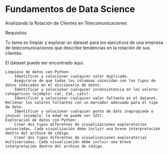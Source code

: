 # Fundamentos de Data Science

Analizando la Rotación de Clientes en Telecomunicaciones

Requisitos

Tu tarea es limpiar y explorar un dataset para los ejecutivos de una empresa de telecomunicaciones que describe tendencias en la rotación de sus clientes.

El dataset puede ser encontrado aquí.

    Limpieza de datos con Python:
        Identificar y solucionar cualquier valor duplicado.
        Asegurarse de que todas las columnas coincidan con los tipos de datos indicados en el diccionario de datos.
        Identificar y solucionar cualquier inconsistencia en los valores categóricos (ejemplo: cat, Cat, cats).
        Identificar y solucionar cualquier valor faltante en el dataset. Rellenar los valores faltantes con un marcador adecuado para el tipo de dato.
        Identificar y solucionar cualquier punto de dato inapropiado o inusual (ejemplo: la edad no puede ser 325).
    Exploración de datos con Python:
        Crear dos tipos diferentes de visualizaciones exploratorias univariadas. Cada visualización debe incluir una breve interpretación dentro del archivo de código.
        Crear dos tipos diferentes de visualizaciones exploratorias multivariadas. Cada visualización debe incluir una breve interpretación dentro del archivo de código.
